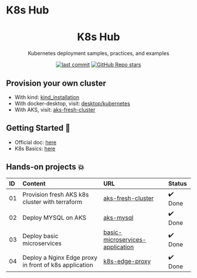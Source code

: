 # K8s Hub

<h1 align="center">K8s Hub</h1>

<p align="center">Kubernetes deployment samples, practices, and examples</p>

<p align="center">
  <a href="https://img.shields.io/github/last-commit/tungbq/k8s-hub/main"><img alt="last commit" src="https://img.shields.io/github/last-commit/tungbq/k8s-hub/main" /></a>
  <a href="https://github.com/tungbq/k8s-hub/stargazers"><img alt="GitHub Repo stars" src="https://img.shields.io/github/stars/tungbq/k8s-hub"/></a>
</p>

## Provision your own cluster

- With kind: [kind_installation](./docs/kind_installation.md)
- With docker-desktop, visit: [desktop/kubernetes](https://docs.docker.com/desktop/kubernetes/)
- With AKS, visit: [aks-fresh-cluster](./hands-on/aks-fresh-cluster/)

## Getting Started 🚀

- Official doc: [here](https://kubernetes.io/)
- K8s Basics: [here](https://github.com/tungbq/devops-basics/tree/main/topics/k8s)

## Hands-on projects 💥

| ID  | Content                                               | URL                                                                            | Status  |
| :-- | :---------------------------------------------------- | :----------------------------------------------------------------------------- | :------ |
| 01  | Provision fresh AKS k8s cluster with terraform        | [aks-fresh-cluster](./hands-on/aks-fresh-cluster/)                             | ✔️ Done |
| 02  | Deploy MYSQL on AKS                                   | [aks-mysql](./hands-on/aks-mysql/)                                             | ✔️ Done |
| 03  | Deploy basic microservices                            | [basic-microservices-application](./hands-on/basic-microservices-application/) | ✔️ Done |
| 04  | Deploy a Nginx Edge proxy in front of k8s application | [k8s-edge-proxy](./hands-on/k8s-edge-proxy/)                                   | ✔️ Done |
